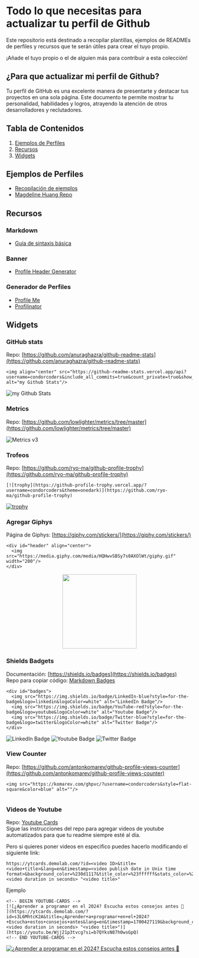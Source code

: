 # Todo lo que necesitas para actualizar tu perfil de Github
Este repositorio está destinado a recopilar plantillas, ejemplos de READMEs de perfiles y recursos que te serán útiles para crear el tuyo propio. 

¡Añade el tuyo propio o el de alguien más para contribuir a esta colección!

## ¿Para que actualizar mi perfil de Github?
Tu perfil de GitHub es una excelente manera de presentarte y destacar tus proyectos en una sola página. Este documento te permite mostrar tu personalidad, habilidades y logros, atrayendo la atención de otros desarrolladores y reclutadores.

## Tabla de Contenidos
1. [Ejemplos de Perfiles](#ejemplos-de-perfil)
2. [Recursos](#recursos)
3. [Widgets](#widgets)


## Ejemplos de Perfiles
- [Recopilación de ejemplos](https://zzetao.github.io/awesome-github-profile/)
- [Magdeline Huang Repo](https://github.com/xsol05)

## Recursos
### Markdown
- [Guía de sintaxis básica](https://www.markdownguide.org/basic-syntax/)

### Banner
- [Profile Header Generator](https://leviarista.github.io/github-profile-header-generator/)

### Generador de Perfiles
- [Profile Me](https://www.profileme.dev/)
- [Profilinator](https://profilinator.rishav.dev/)

## Widgets
### GitHub stats
Repo: [https://github.com/anuraghazra/github-readme-stats](https://github.com/anuraghazra/github-readme-stats)

```
<img align="center" src="https://github-readme-stats.vercel.app/api?username=condorcoders&include_all_commits=true&count_private=true&show_icons=true&line_height=20&title_color=2B5BBD&icon_color=1124BB&text_color=A1A1A1&bg_color=0,000000,130F40" alt="my Github Stats"/>
```
<img align="center" src="https://github-readme-stats.vercel.app/api?username=condorcoders&include_all_commits=true&count_private=true&show_icons=true&line_height=20&title_color=2B5BBD&icon_color=1124BB&text_color=A1A1A1&bg_color=0,000000,130F40" alt="my Github Stats"/>

### Metrics 
Repo: [https://github.com/lowlighter/metrics/tree/master](https://github.com/lowlighter/metrics/tree/master)

<img src="https://res.cloudinary.com/practicaldev/image/fetch/s--rbmokFTg--/c_imagga_scale,f_auto,fl_progressive,h_420,q_auto,w_1000/https://dev-to-uploads.s3.amazonaws.com/i/idot5ak9irxtu948bgzs.png" alt="Metrics v3">

### Trofeos
Repo: [https://github.com/ryo-ma/github-profile-trophy](https://github.com/ryo-ma/github-profile-trophy)

```
[![trophy](https://github-profile-trophy.vercel.app/?username=condorcoders&theme=onedark)](https://github.com/ryo-ma/github-profile-trophy)
```
[![trophy](https://github-profile-trophy.vercel.app/?username=condorcoders&theme=onedark)](https://github.com/ryo-ma/github-profile-trophy)

### Agregar Giphys
Página de Giphys: [https://giphy.com/stickers/](https://giphy.com/stickers/)
```
<div id="header" align="center">
  <img src="https://media.giphy.com/media/HQHwvSBSy7s0AXOlWt/giphy.gif" width="200"/>
</div>
```
<div id="header" align="center">
  <img src="https://media.giphy.com/media/HQHwvSBSy7s0AXOlWt/giphy.gif" width="200"/>
</div>

### Shields Badgets
Documentación: [https://shields.io/badges](https://shields.io/badges)</br>
Repo para copiar código: [Markdown Badges](https://github.com/Ileriayo/markdown-badges)

```
<div id="badges">
  <img src="https://img.shields.io/badge/LinkedIn-blue?style=for-the-badge&logo=linkedin&logoColor=white" alt="LinkedIn Badge"/>
  <img src="https://img.shields.io/badge/YouTube-red?style=for-the-badge&logo=youtube&logoColor=white" alt="Youtube Badge"/>
  <img src="https://img.shields.io/badge/Twitter-blue?style=for-the-badge&logo=twitter&logoColor=white" alt="Twitter Badge"/>
</div>
```
<div id="badges">
  <img src="https://img.shields.io/badge/LinkedIn-blue?style=for-the-badge&logo=linkedin&logoColor=white" alt="LinkedIn Badge"/>
  <img src="https://img.shields.io/badge/YouTube-red?style=for-the-badge&logo=youtube&logoColor=white" alt="Youtube Badge"/>
  <img src="https://img.shields.io/badge/Twitter-blue?style=for-the-badge&logo=twitter&logoColor=white" alt="Twitter Badge"/>
</div>

### View Counter
Repo: [https://github.com/antonkomarev/github-profile-views-counter](https://github.com/antonkomarev/github-profile-views-counter)
```
<img src="https://komarev.com/ghpvc/?username=condorcoders&style=flat-square&color=blue" alt=""/>
```
<img src="https://komarev.com/ghpvc/?username=condorcoders&style=flat-square&color=blue" alt=""/>

### Videos de Youtube
Repo: [Youtube Cards](https://github.com/DenverCoder1/github-readme-youtube-cards) </br> 
Sigue las instrucciones del repo para agregar videos de youtube automatizados para que tu readme siempre esté al día.

Pero si quieres poner videos en especifico puedes hacerlo modificando el siguiente link:
```
https://ytcards.demolab.com/?id=<video ID>&title=<video+title>&lang=en&timestamp=<video publish date in Unix time format>&background_color=%230d1117&title_color=%23ffffff&stats_color=%23dedede&max_title_lines=1&width=250&border_radius=5&duration=<video duration in seconds> "<video title>"
```
Ejemplo
```
<!-- BEGIN YOUTUBE-CARDS -->
[![¿Aprender a programar en el 2024? Escucha estos consejos antes 📢
](https://ytcards.demolab.com/?id=s3L6MhtcK2A&title=¿Aprender+a+programar+en+el+2024?+Escucha+estos+consejos+antes&lang=en&timestamp=1700427119&background_color=%230d1117&title_color=%23ffffff&stats_color=%23dedede&max_title_lines=1&width=250&border_radius=5&duration=<video duration in seconds> "<video title>")](https://youtu.be/Wjj21p3tvcg?si=b7QYksN87h0wsGpQ)
<!-- END YOUTUBE-CARDS -->
```
<!-- BEGIN YOUTUBE-CARDS -->
[![¿Aprender a programar en el 2024? Escucha estos consejos antes 📢
](https://ytcards.demolab.com/?id=s3L6MhtcK2A&title=¿Aprender+a+programar+en+el+2024?+Escucha+estos+consejos+antes&lang=en&timestamp=1700427119&background_color=%230d1117&title_color=%23ffffff&stats_color=%23dedede&max_title_lines=1&width=250&border_radius=5&duration=640 "¿Aprender a programar en el 2024? Escucha estos consejos antes 📢")](https://youtu.be/s3L6MhtcK2A?si=enwt4h5iXXpFuzKY)
<!-- END YOUTUBE-CARDS -->